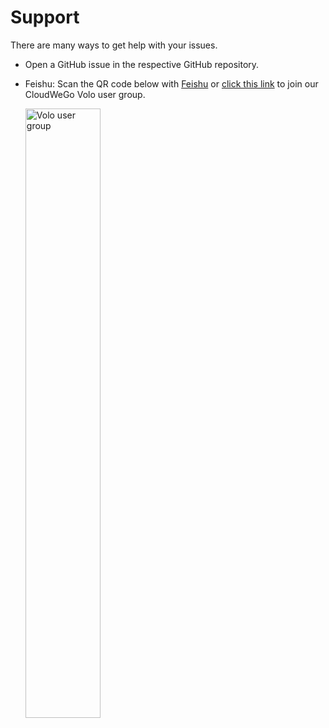 # Support

There are many ways to get help with your issues.

- Open a GitHub issue in the respective GitHub repository.
- Feishu: Scan the QR code below with [Feishu](https://www.feishu.cn/) or [click this link](https://applink.feishu.cn/client/chat/chatter/add_by_link?link_token=b34v5470-8e4d-4c7d-bf50-8b2917af026b) to join our CloudWeGo Volo user group.

  <img src="https://github.com/volo-rs/linkedbytes/raw/main/.github/assets/volo-feishu-user-group.png" alt="Volo user group" width="50%" height="50%" />
